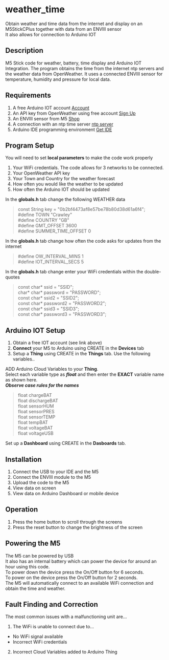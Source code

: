 # weather_time
Obtain weather and time data from the internet and display on an M5StickCPlus together with data from an ENVIII sensor  
It also allows for connection to Arduino IOT

## Description
M5 Stick code for weather, battery, time display and Arduino IOT Integration.
The program obtains the time from the internet ntp servers and the weather data from OpenWeather.
It uses a connected ENVIII sensor for temperature, humidity and pressure for local data.

## Requirements
1. A free Arduino IOT account [Account](https://cloud.arduino.cc/plans)
2. An API key from OpenWeather using free account [Sign Up](https://openweathermap.org/api/one-call-3)
3. An ENVIII sensor from M5 [Shop](https://shop.m5stack.com/products/env-iii-unit-with-temperature-humidity-air-pressure-sensor-sht30-qmp6988)
4. A connection with an ntp time server [ntp server](https://europe.pool.ntp.org)
5. Arduino IDE programming environment [Get IDE](https://docs.arduino.cc/software/ide-v2)

## Program Setup
You will need to set **local parameters** to make the code work properly
1. Your WiFi credentials. The code allows for 3 networks to be connected.
2. Your OpenWeather API key
3. Your Town and Country for the weather forecast
4. How often you would like the weather to be updated
5. How often the Arduino IOT should be updated

In the **globals.h** tab change the following WEATHER data

> const String key = "0b2bf4473af8e57be78b80d38d61a6f4";     
> #define TOWN "Crawley"  
> #define COUNTRY "GB"  
> #define GMT_OFFSET 3600  
> #define SUMMER_TIME_OFFSET 0  

In the **globals.h** tab change how often the code asks for updates from the internet

> #define OW_INTERVAL_MINS 1   
> #define IOT_INTERVAL_SECS 5  

In the **globals.h** tab change enter your WiFi credentials within the double-quotes  

> const char* ssid       = "SSID";  
> char* char* password   = "PASSWORD";  
> const char* ssid2      = "SSID2";  
> const char* password2  = "PASSWORD2";  
> const char* ssid3      = "SSID3";  
> const char* password3  = "PASSWORD3";

## Arduino IOT Setup
1. Obtain a free IOT account (see link above)
2. **Connect** your M5 to Arduino using CREATE in the **Devices** tab
3. Setup a **Thing** using CREATE in the **Things** tab. Use the following variables..  

ADD Arduino Cloud Variables to your **Thing**.  
Select each variable type as ***float*** and then enter the **EXACT** variable name as shown here.  
***Observe case rules for the names***  

> float chargeBAT  
  float dischargeBAT  
  float sensorHUM  
  float sensorPRES  
  float sensorTEMP  
  float tempBAT  
  float voltageBAT  
  float voltageUSB  
>

Set up a **Dashboard** using CREATE in the **Dasboards** tab.  

## Installation
1. Connect the USB to your IDE and the M5
2. Connect the ENVIII module to the M5
3. Upload the code to the M5
4. View data on screen
5. View data on Arduino Dashboard or mobile device

## Operation
1. Press the home button to scroll through the screens
2. Press the reset button to change the brightness of the screen

## Powering the M5
The M5 can be powered by USB  
It also has an internal battery which can power the device for around an hour using this code.  
To power down the device press the On/Off button for 6 seconds.   
To power on the device press the On/Off button for 2 seconds.  
The M5 will automatically connect to an available WiFi connection and obtain the time and weather.   

## Fault Finding and Correction
The most common issues with a malfunctioning unit are...    
1. The WiFi is unable to connect due to...
  - No WiFi signal available
  - Incorrect WiFi credentials
2. Incorrect Cloud Variables added to Arduino Thing

 
